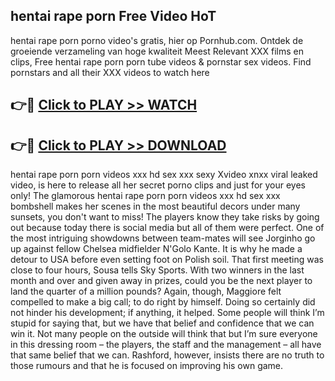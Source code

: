 ## hentai rape porn Free Video HoT 

hentai rape porn porno video's gratis, hier op Pornhub.com. Ontdek de groeiende verzameling van hoge kwaliteit Meest Relevant XXX films en clips,
Free hentai rape porn porn tube videos & pornstar sex videos. Find pornstars and all their XXX videos to watch here


## 👉🔴 [Click to PLAY >> WATCH](http://us.freeplayer.one?title=hentai_rape_porn&ref=16D)

## 👉🔴 [Click to PLAY >> DOWNLOAD](http://us.freeplayer.one?title=hentai_rape_porn&ref=16D)


hentai rape porn porn videos xxx hd sex xxx sexy Xvideo xnxx viral leaked video, is here to release all her secret porno clips and just for your eyes only! The glamorous hentai rape porn porn videos xxx hd sex xxx bombshell makes her scenes in the most beautiful decors under many sunsets, you don't want to miss! The players know they take risks by going out because today there is social media but all of them were perfect. One of the most intriguing showdowns between team-mates will see Jorginho go up against fellow Chelsea midfielder N'Golo Kante. It is why he made a detour to USA before even setting foot on Polish soil. That first meeting was close to four hours, Sousa tells Sky Sports. With two winners in the last month and over and given away in prizes, could you be the next player to land the quarter of a million pounds? Again, though, Maggiore felt compelled to make a big call; to do right by himself. Doing so certainly did not hinder his development; if anything, it helped. Some people will think I’m stupid for saying that, but we have that belief and confidence that we can win it. Not many people on the outside will think that but I’m sure everyone in this dressing room – the players, the staff and the management – all have that same belief that we can. Rashford, however, insists there are no truth to those rumours and that he is focused on improving his own game.